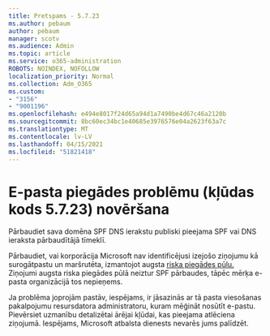 ```yaml
---
title: Pretspams - 5.7.23
ms.author: pebaum
author: pebaum
manager: scotv
ms.audience: Admin
ms.topic: article
ms.service: o365-administration
ROBOTS: NOINDEX, NOFOLLOW
localization_priority: Normal
ms.collection: Adm_O365
ms.custom:
- "3156"
- "9001196"
ms.openlocfilehash: e494e8017f24d65a94d1a7490be4d67c46a2120b
ms.sourcegitcommit: 8bc60ec34bc1e40685e3976576e04a2623f63a7c
ms.translationtype: MT
ms.contentlocale: lv-LV
ms.lasthandoff: 04/15/2021
ms.locfileid: "51821418"
---
```

# <a name="fix-email-delivery-issues-for-error-code-5723"></a>E-pasta piegādes problēmu (kļūdas kods 5.7.23) novēršana

Pārbaudiet sava domēna SPF DNS ierakstu publiski pieejama SPF vai DNS ieraksta pārbaudītājā tīmeklī.

Pārbaudiet, vai korporācija Microsoft nav identificējusi izejošo ziņojumu kā surogātpastu un maršrutēta, izmantojot augsta [riska piegādes pūlu.](https://docs.microsoft.com/microsoft-365/security/office-365-security/high-risk-delivery-pool-for-outbound-messages) Ziņojumi augsta riska piegādes pūlā neiztur SPF pārbaudes, tāpēc mērķa e-pasta organizācijā tos nepieņems.

Ja problēma joprojām pastāv, iespējams, ir jāsazinās ar tā pasta viesošanas pakalpojumu resursdatora administratoru, kuram mēģināt nosūtīt e-pastu. Pievērsiet uzmanību detalizētai ārējai kļūdai, kas pieejama atlēciena ziņojumā. Iespējams, Microsoft atbalsta dienests nevarēs jums palīdzēt.
